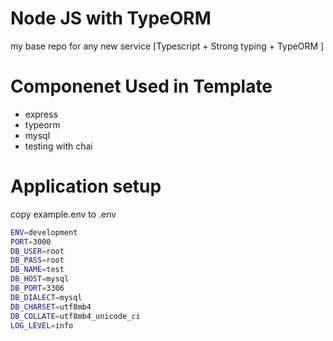 # Node JS with TypeORM 
my base repo for any new service [Typescript + Strong typing + TypeORM  ]

# Componenet Used in Template 

- express
- typeorm
- mysql
- testing with chai

# Application setup
copy example.env to .env

```bash
ENV=development
PORT=3000
DB_USER=root
DB_PASS=root
DB_NAME=test
DB_HOST=mysql
DB_PORT=3306
DB_DIALECT=mysql
DB_CHARSET=utf8mb4
DB_COLLATE=utf8mb4_unicode_ci
LOG_LEVEL=info
```
